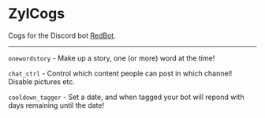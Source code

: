 # ZylCogs
Cogs for the Discord bot [RedBot](https://github.com/Cog-Creators/Red-DiscordBot).

---

`onewordstory` - Make up a story, one (or more) word at the time!

`chat_ctrl` - Control which content people can post in which channel! Disable pictures etc.

`cooldown_tagger` - Set a date, and when tagged your bot will repond with days remaining until the date!
